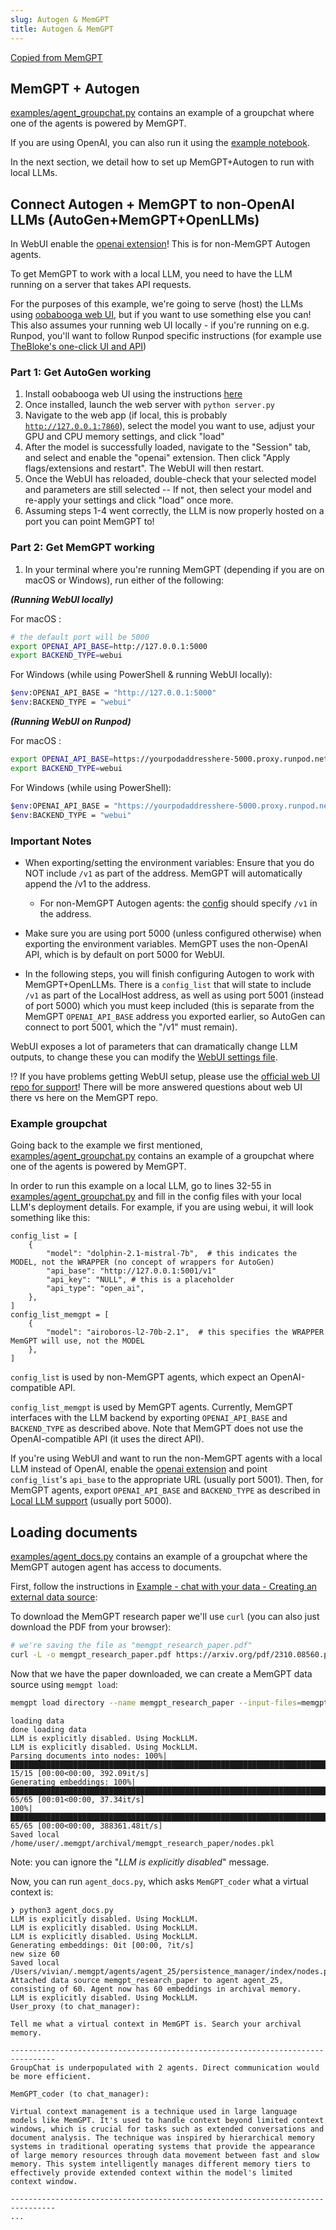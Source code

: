 ```yaml
---
slug: Autogen & MemGPT
title: Autogen & MemGPT
---
```

[Copied from MemGPT](https://memgpt.readthedocs.io/en/latest/autogen/)
## MemGPT + Autogen
[examples/agent_groupchat.py](https://github.com/cpacker/MemGPT/blob/main/memgpt/autogen/examples/agent_groupchat.py) contains an example of a groupchat where one of the agents is powered by MemGPT.

If you are using OpenAI, you can also run it using the [example notebook](https://github.com/cpacker/MemGPT/blob/main/memgpt/autogen/examples/memgpt_coder_autogen.ipynb).

In the next section, we detail how to set up MemGPT+Autogen to run with local LLMs.


## Connect Autogen + MemGPT to non-OpenAI LLMs (AutoGen+MemGPT+OpenLLMs)

In WebUI enable the [openai extension](https://github.com/oobabooga/text-generation-webui/tree/main/extensions/openai)! This is for non-MemGPT Autogen agents.

To get MemGPT to work with a local LLM, you need to have the LLM running on a server that takes API requests.

For the purposes of this example, we're going to serve (host) the LLMs using [oobabooga web UI](https://github.com/oobabooga/text-generation-webui#starting-the-web-ui), but if you want to use something else you can! This also assumes your running web UI locally - if you're running on e.g. Runpod, you'll want to follow Runpod specific instructions (for example use [TheBloke's one-click UI and API](https://github.com/TheBlokeAI/dockerLLM/blob/main/README_Runpod_LocalLLMsUIandAPI.md))

### Part 1: Get AutoGen working
1. Install oobabooga web UI using the instructions [here](https://github.com/oobabooga/text-generation-webui#starting-the-web-ui)
2. Once installed, launch the web server with `python server.py`
3. Navigate to the web app (if local, this is probably [`http://127.0.0.1:7860`](http://localhost:7860)), select the model you want to use, adjust your GPU and CPU memory settings, and click "load"
4. After the model is successfully loaded, navigate to the "Session" tab, and select and enable the "openai" extension. Then click "Apply flags/extensions and restart". The WebUI will then restart.
5. Once the WebUI has reloaded, double-check that your selected model and parameters are still selected -- If not, then select your model and re-apply your settings and click "load" once more.
5. Assuming steps 1-4 went correctly, the LLM is now properly hosted on a port you can point MemGPT to!

### Part 2: Get MemGPT working

1. In your terminal where you're running MemGPT (depending if you are on macOS or Windows), run either of the following:

***(Running WebUI locally)***

For macOS :
```sh
# the default port will be 5000
export OPENAI_API_BASE=http://127.0.0.1:5000
export BACKEND_TYPE=webui
```

For Windows (while using PowerShell & running WebUI locally):
```sh
$env:OPENAI_API_BASE = "http://127.0.0.1:5000"
$env:BACKEND_TYPE = "webui"
```

***(Running WebUI on Runpod)***

For macOS :
```sh
export OPENAI_API_BASE=https://yourpodaddresshere-5000.proxy.runpod.net
export BACKEND_TYPE=webui
```

For Windows (while using PowerShell):
```sh
$env:OPENAI_API_BASE = "https://yourpodaddresshere-5000.proxy.runpod.net"
$env:BACKEND_TYPE = "webui"
```

### Important Notes
- When exporting/setting the environment variables: Ensure that you do NOT include `/v1` as part of the address. MemGPT will automatically append the /v1 to the address.
    - For non-MemGPT Autogen agents: the [config](https://github.com/cpacker/MemGPT/blob/main/memgpt/autogen/examples/agent_groupchat.py#L38) should specify `/v1` in the address.

- Make sure you are using port 5000 (unless configured otherwise) when exporting the environment variables. MemGPT uses the non-OpenAI API, which is by default on port 5000 for WebUI.

- In the following steps, you will finish configuring Autogen to work with MemGPT+OpenLLMs. There is a `config_list` that will state to include `/v1` as part of the LocalHost address, as well as using port 5001 (instead of port 5000) which you must keep included (this is separate from the MemGPT `OPENAI_API_BASE` address you exported earlier, so AutoGen can connect to port 5001, which the "/v1" must remain).

WebUI exposes a lot of parameters that can dramatically change LLM outputs, to change these you can modify the [WebUI settings file](https://github.com/cpacker/MemGPT/blob/main/memgpt/local_llm/webui/settings.py).

⁉️ If you have problems getting WebUI setup, please use the [official web UI repo for support](https://github.com/oobabooga/text-generation-webui)! There will be more answered questions about web UI there vs here on the MemGPT repo.

### Example groupchat
Going back to the example we first mentioned, [examples/agent_groupchat.py](https://github.com/cpacker/MemGPT/blob/main/memgpt/autogen/examples/agent_groupchat.py) contains an example of a groupchat where one of the agents is powered by MemGPT.

In order to run this example on a local LLM, go to lines 32-55 in [examples/agent_groupchat.py](https://github.com/cpacker/MemGPT/blob/main/memgpt/autogen/examples/agent_groupchat.py) and fill in the config files with your local LLM's deployment details. For example, if you are using webui, it will look something like this:

```
config_list = [
    {
        "model": "dolphin-2.1-mistral-7b",  # this indicates the MODEL, not the WRAPPER (no concept of wrappers for AutoGen)
        "api_base": "http://127.0.0.1:5001/v1"
        "api_key": "NULL", # this is a placeholder
        "api_type": "open_ai",
    },
]
config_list_memgpt = [
    {
        "model": "airoboros-l2-70b-2.1",  # this specifies the WRAPPER MemGPT will use, not the MODEL
    },
]
```
`config_list` is used by non-MemGPT agents, which expect an OpenAI-compatible API.

`config_list_memgpt` is used by MemGPT agents. Currently, MemGPT interfaces with the LLM backend by exporting `OPENAI_API_BASE` and `BACKEND_TYPE` as described above. Note that MemGPT does not use the OpenAI-compatible API (it uses the direct API).

If you're using WebUI and want to run the non-MemGPT agents with a local LLM instead of OpenAI, enable the [openai extension](https://github.com/oobabooga/text-generation-webui/tree/main/extensions/openai) and point `config_list`'s `api_base` to the appropriate URL (usually port 5001).
Then, for MemGPT agents, export `OPENAI_API_BASE` and `BACKEND_TYPE` as described in [Local LLM support](../local_llm) (usually port 5000).


## Loading documents
[examples/agent_docs.py](https://github.com/cpacker/MemGPT/blob/main/memgpt/autogen/examples/agent_docs.py) contains an example of a groupchat where the MemGPT autogen agent has access to documents.

First, follow the instructions in [Example - chat with your data - Creating an external data source](../example_data/#creating-an-external-data-source):

To download the MemGPT research paper we'll use `curl` (you can also just download the PDF from your browser):
```sh
# we're saving the file as "memgpt_research_paper.pdf"
curl -L -o memgpt_research_paper.pdf https://arxiv.org/pdf/2310.08560.pdf
```

Now that we have the paper downloaded, we can create a MemGPT data source using `memgpt load`:
```sh
memgpt load directory --name memgpt_research_paper --input-files=memgpt_research_paper.pdf
```
```text
loading data
done loading data
LLM is explicitly disabled. Using MockLLM.
LLM is explicitly disabled. Using MockLLM.
Parsing documents into nodes: 100%|███████████████████████████████████████████████████████████████████████████████████████████████████████████████████████████████████████████████████████████████████████████████| 15/15 [00:00<00:00, 392.09it/s]
Generating embeddings: 100%|███████████████████████████████████████████████████████████████████████████████████████████████████████████████████████████████████████████████████████████████████████████████████████| 65/65 [00:01<00:00, 37.34it/s]
100%|██████████████████████████████████████████████████████████████████████████████████████████████████████████████████████████████████████████████████████████████████████████████████████████████████████████| 65/65 [00:00<00:00, 388361.48it/s]
Saved local /home/user/.memgpt/archival/memgpt_research_paper/nodes.pkl
```

Note: you can ignore the "_LLM is explicitly disabled_" message.

Now, you can run `agent_docs.py`, which asks `MemGPT_coder` what a virtual context is:
```
❯ python3 agent_docs.py
LLM is explicitly disabled. Using MockLLM.
LLM is explicitly disabled. Using MockLLM.
LLM is explicitly disabled. Using MockLLM.
Generating embeddings: 0it [00:00, ?it/s]
new size 60
Saved local /Users/vivian/.memgpt/agents/agent_25/persistence_manager/index/nodes.pkl
Attached data source memgpt_research_paper to agent agent_25, consisting of 60. Agent now has 60 embeddings in archival memory.
LLM is explicitly disabled. Using MockLLM.
User_proxy (to chat_manager):

Tell me what a virtual context in MemGPT is. Search your archival memory.

--------------------------------------------------------------------------------
GroupChat is underpopulated with 2 agents. Direct communication would be more efficient.

MemGPT_coder (to chat_manager):

Virtual context management is a technique used in large language models like MemGPT. It's used to handle context beyond limited context windows, which is crucial for tasks such as extended conversations and document analysis. The technique was inspired by hierarchical memory systems in traditional operating systems that provide the appearance of large memory resources through data movement between fast and slow memory. This system intelligently manages different memory tiers to effectively provide extended context within the model's limited context window.

--------------------------------------------------------------------------------
...
```
